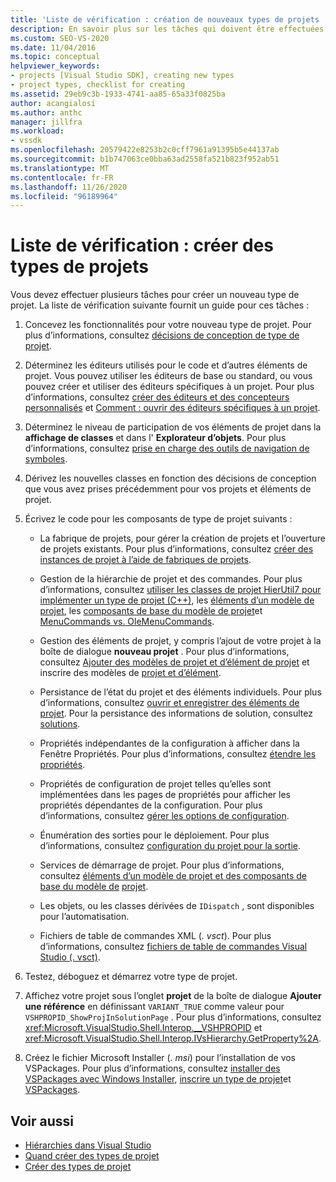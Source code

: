 ```yaml
---
title: 'Liste de vérification : création de nouveaux types de projets | Microsoft Docs'
description: En savoir plus sur les tâches qui doivent être effectuées pour créer et afficher un nouveau type de projet dans Visual Studio.
ms.custom: SEO-VS-2020
ms.date: 11/04/2016
ms.topic: conceptual
helpviewer_keywords:
- projects [Visual Studio SDK], creating new types
- project types, checklist for creating
ms.assetid: 29eb9c3b-1933-4741-aa85-65a33f0825ba
author: acangialosi
ms.author: anthc
manager: jillfra
ms.workload:
- vssdk
ms.openlocfilehash: 20579422e8253b2c0cff7961a91395b5e44137ab
ms.sourcegitcommit: b1b747063ce0bba63ad2558fa521b823f952ab51
ms.translationtype: MT
ms.contentlocale: fr-FR
ms.lasthandoff: 11/26/2020
ms.locfileid: "96189964"
---
```

# <a name="checklist-create-new-project-types"></a>Liste de vérification : créer des types de projets
Vous devez effectuer plusieurs tâches pour créer un nouveau type de projet. La liste de vérification suivante fournit un guide pour ces tâches :

1. Concevez les fonctionnalités pour votre nouveau type de projet. Pour plus d’informations, consultez [décisions de conception de type de projet](../../extensibility/internals/project-type-design-decisions.md).

2. Déterminez les éditeurs utilisés pour le code et d’autres éléments de projet. Vous pouvez utiliser les éditeurs de base ou standard, ou vous pouvez créer et utiliser des éditeurs spécifiques à un projet. Pour plus d’informations, consultez [créer des éditeurs et des concepteurs personnalisés](../../extensibility/creating-custom-editors-and-designers.md) et [Comment : ouvrir des éditeurs spécifiques à un projet](../../extensibility/how-to-open-project-specific-editors.md).

3. Déterminez le niveau de participation de vos éléments de projet dans la **affichage de classes** et dans l' **Explorateur d’objets**. Pour plus d’informations, consultez [prise en charge des outils de navigation de symboles](../../extensibility/internals/supporting-symbol-browsing-tools.md).

4. Dérivez les nouvelles classes en fonction des décisions de conception que vous avez prises précédemment pour vos projets et éléments de projet.

5. Écrivez le code pour les composants de type de projet suivants :

    - La fabrique de projets, pour gérer la création de projets et l’ouverture de projets existants. Pour plus d’informations, consultez [créer des instances de projet à l’aide de fabriques de projets](../../extensibility/internals/creating-project-instances-by-using-project-factories.md).

    - Gestion de la hiérarchie de projet et des commandes. Pour plus d’informations, consultez [utiliser les classes de projet HierUtil7 pour implémenter un type de projet (C++)](/previous-versions/bb166212(v=vs.100)), les [éléments d’un modèle de projet](../../extensibility/internals/elements-of-a-project-model.md), les [composants de base du modèle de projet](../../extensibility/internals/project-model-core-components.md)et [MenuCommands vs. OleMenuCommands](/previous-versions/visualstudio/visual-studio-2015/misc/menucommands-vs-olemenucommands?preserve-view=true&view=vs-2015).

    - Gestion des éléments de projet, y compris l’ajout de votre projet à la boîte de dialogue **nouveau projet** . Pour plus d’informations, consultez [Ajouter des modèles de projet et d’élément de projet](../../extensibility/internals/adding-project-and-project-item-templates.md) et inscrire des modèles de [projet et d’élément](../../extensibility/internals/registering-project-and-item-templates.md).

    - Persistance de l’état du projet et des éléments individuels. Pour plus d’informations, consultez [ouvrir et enregistrer des éléments de projet](../../extensibility/internals/opening-and-saving-project-items.md). Pour la persistance des informations de solution, consultez [solutions](../../extensibility/internals/solutions-overview.md).

    - Propriétés indépendantes de la configuration à afficher dans la Fenêtre Propriétés. Pour plus d’informations, consultez [étendre les propriétés](../../extensibility/internals/extending-properties.md).

    - Propriétés de configuration de projet telles qu’elles sont implémentées dans les pages de propriétés pour afficher les propriétés dépendantes de la configuration. Pour plus d’informations, consultez [gérer les options de configuration](../../extensibility/internals/managing-configuration-options.md).

    - Énumération des sorties pour le déploiement. Pour plus d’informations, consultez [configuration du projet pour la sortie](../../extensibility/internals/project-configuration-for-output.md).

    - Services de démarrage de projet. Pour plus d’informations, consultez [éléments d’un modèle de projet et des composants de base du modèle de](../../extensibility/internals/elements-of-a-project-model.md) [projet](../../extensibility/internals/project-model-core-components.md).

    - Les objets, ou les classes dérivées de `IDispatch` , sont disponibles pour l’automatisation.

    - Fichiers de table de commandes XML (*. vsct*). Pour plus d’informations, consultez [fichiers de table de commandes Visual Studio (. vsct)](../../extensibility/internals/visual-studio-command-table-dot-vsct-files.md).

6. Testez, déboguez et démarrez votre type de projet.

7. Affichez votre projet sous l’onglet **projet** de la boîte de dialogue **Ajouter une référence** en définissant `VARIANT_TRUE` comme valeur pour `VSHPROPID_ShowProjInSolutionPage` . Pour plus d’informations, consultez <xref:Microsoft.VisualStudio.Shell.Interop.__VSHPROPID> et <xref:Microsoft.VisualStudio.Shell.Interop.IVsHierarchy.GetProperty%2A>.

8. Créez le fichier Microsoft Installer (*. msi*) pour l’installation de vos VSPackages. Pour plus d’informations, consultez [installer des VSPackages avec Windows Installer](../../extensibility/internals/installing-vspackages-with-windows-installer.md), [inscrire un type de projet](../../extensibility/internals/registering-a-project-type.md)et [VSPackages](../../extensibility/internals/vspackages.md).

## <a name="see-also"></a>Voir aussi
- [Hiérarchies dans Visual Studio](../../extensibility/internals/hierarchies-in-visual-studio.md)
- [Quand créer des types de projet](../../extensibility/internals/when-to-create-project-types.md)
- [Créer des types de projet](../../extensibility/internals/creating-project-types.md)